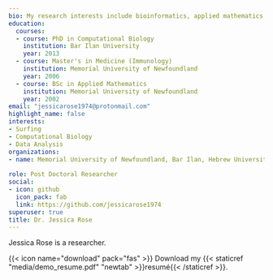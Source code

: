 ```yaml
---
bio: My research interests include bioinformatics, applied mathematics, immunology, virology, computational biology, molecular biology and biochemistry.
education:
  courses:
  - course: PhD in Computational Biology
    institution: Bar Ilan University
    year: 2013
  - course: Master's in Medicine (Immunology)
    institution: Memorial University of Newfoundland
    year: 2006
  - course: BSc in Applied Mathematics
    institution: Memorial University of Newfoundland
    year: 2002
email: "jessicarose1974@protonmail.com"
highlight_name: false
interests:
- Surfing
- Computational Biology
- Data Analysis
organizations:
- name: Memorial University of Newfoundland, Bar Ilan, Hebrew University of Jerusalem, Weizmann Institute, Technion Institute of Technology
  
role: Post Doctoral Researcher
social:
- icon: github
  icon_pack: fab
  link: https://github.com/jessicarose1974
superuser: true
title: Dr. Jessica Rose
---
```


Jessica Rose is a researcher.

{{< icon name="download" pack="fas" >}} Download my {{< staticref "media/demo_resume.pdf" "newtab" >}}resumé{{< /staticref >}}.
